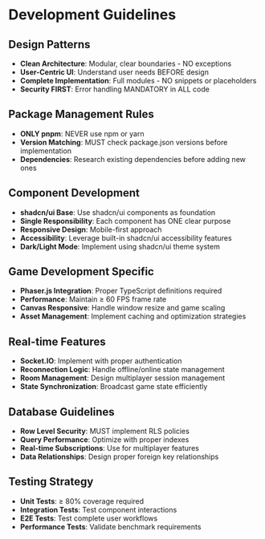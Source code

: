 # Development Guidelines

## Design Patterns
- **Clean Architecture**: Modular, clear boundaries - NO exceptions
- **User-Centric UI**: Understand user needs BEFORE design
- **Complete Implementation**: Full modules - NO snippets or placeholders
- **Security FIRST**: Error handling MANDATORY in ALL code

## Package Management Rules
- **ONLY pnpm**: NEVER use npm or yarn
- **Version Matching**: MUST check package.json versions before implementation
- **Dependencies**: Research existing dependencies before adding new ones

## Component Development
- **shadcn/ui Base**: Use shadcn/ui components as foundation
- **Single Responsibility**: Each component has ONE clear purpose
- **Responsive Design**: Mobile-first approach
- **Accessibility**: Leverage built-in shadcn/ui accessibility features
- **Dark/Light Mode**: Implement using shadcn/ui theme system

## Game Development Specific
- **Phaser.js Integration**: Proper TypeScript definitions required
- **Performance**: Maintain ≥ 60 FPS frame rate
- **Canvas Responsive**: Handle window resize and game scaling
- **Asset Management**: Implement caching and optimization strategies

## Real-time Features
- **Socket.IO**: Implement with proper authentication
- **Reconnection Logic**: Handle offline/online state management
- **Room Management**: Design multiplayer session management
- **State Synchronization**: Broadcast game state efficiently

## Database Guidelines
- **Row Level Security**: MUST implement RLS policies
- **Query Performance**: Optimize with proper indexes
- **Real-time Subscriptions**: Use for multiplayer features
- **Data Relationships**: Design proper foreign key relationships

## Testing Strategy
- **Unit Tests**: ≥ 80% coverage required
- **Integration Tests**: Test component interactions
- **E2E Tests**: Test complete user workflows
- **Performance Tests**: Validate benchmark requirements